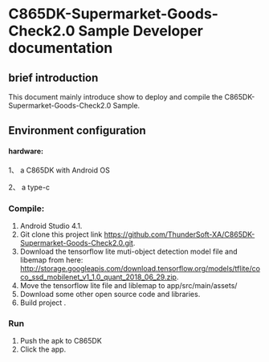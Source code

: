 # C865DK-Supermarket-Goods-Check2.0 Sample Developer documentation

## brief introduction

This document mainly introduce show to deploy and compile the C865DK-Supermarket-Goods-Check2.0 Sample.

## Environment configuration

#### hardware:

1、 a C865DK with Android OS

2、 a type-c 

### Compile:

1. Android Studio 4.1.
2. Git clone this project link https://github.com/ThunderSoft-XA/C865DK-Supermarket-Goods-Check2.0.git.
3. Download the tensorflow lite muti-object detection model file and libemap from here: http://storage.googleapis.com/download.tensorflow.org/models/tflite/coco_ssd_mobilenet_v1_1.0_quant_2018_06_29.zip.
5. Move the tensorflow lite file and liblemap to app/src/main/assets/
6. Download some other open source code and libraries.
7. Build project .

### Run
1. Push the apk to C865DK
2. Click the app.
